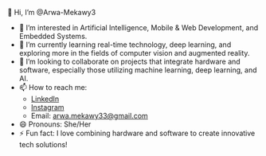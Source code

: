 👋 Hi, I’m @Arwa-Mekawy3

- 👀 I’m interested in Artificial Intelligence, Mobile & Web Development, and Embedded Systems.
- 🌱 I’m currently learning real-time technology, deep learning, and exploring more in the fields of computer vision and augmented reality.
- 💞️ I’m looking to collaborate on projects that integrate hardware and software, especially those utilizing machine learning, deep learning, and AI.
- 📫 How to reach me:
  - [LinkedIn](https://linkedin.com/in/arwa-mekawy)
  - [Instagram](https://instagram.com/arwa.mekawy33?igsh=MW5qaDN5OXN0aXEyZg==)
  - Email: arwa.mekawy33@gmail.com
- 😄 Pronouns: She/Her
- ⚡ Fun fact: I love combining hardware and software to create innovative tech solutions!

<!---
Arwa-Mekawy3/Arwa-Mekawy3 is a ✨ special ✨ repository because its `README.md` (this file) appears on your GitHub profile.
You can click the Preview link to take a look at your changes.
--->
